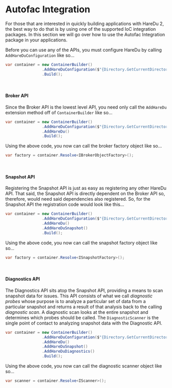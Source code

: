 # Autofac Integration

For those that are interested in quickly building applications with HareDu 2, the best way to do that is by using one of the supported IoC integration packages. In this section we will go over how to use the Autofac Integration package in your applications.

Before you can use any of the APIs, you must configure HareDu by calling ```AddHareDuConfiguration``` like so...
```c#
var container = new ContainerBuilder()
                .AddHareDuConfiguration($"{Directory.GetCurrentDirectory()}/my_config.yaml")
                .Build();
```
<br>


#### Broker API
Since the Broker API is the lowest level API, you need only call the ```AddHareDu``` extension method off of ```ContainerBuilder``` like so...

```c#
var container = new ContainerBuilder()
                .AddHareDuConfiguration($"{Directory.GetCurrentDirectory()}/my_config.yaml")
                .AddHareDu()
                .Build();
```

Using the above code, you now can call the broker factory object like so...

```c#
var factory = container.Resolve<IBrokerObjectFactory>();
```

<br>

#### Snapshot API

Registering the Snapshot API is just as easy as registering any other HareDu API. That said, the Snapshot API is directly dependent on the Broker API so, therefore, would need said dependencies also registered. So, for the Snapshot API the registration code would look like this...
```c#
var container = new ContainerBuilder()
                .AddHareDuConfiguration($"{Directory.GetCurrentDirectory()}/my_config.yaml")
                .AddHareDu()
                .AddHareDuSnapshot()
                .Build();
```

Using the above code, you now can call the snapshot factory object like so...

```c#
var factory = container.Resolve<ISnapshotFactory>();
```

<br>

#### Diagnostics API

The Diagnostics API sits atop the Snapshot API, providing a means to scan snapshot data for issues. This API consists of what we call *diagnostic probes* whose purpose is to analyze a particular set of data from a particular snapshot and returns a result of that analysis back to the calling *diagnostic scan*. A diagnostic scan looks at the entire snapshot and determines which probes should be called. The ```DiagnosticScanner``` is the single point of contact to analyzing snapshot data with the Diagnostic API.


```c#
var container = new ContainerBuilder()
                .AddHareDuConfiguration($"{Directory.GetCurrentDirectory()}/my_config.yaml")
                .AddHareDu()
                .AddHareDuSnapshot()
                .AddHareDuDiagnostics()
                .Build();
```

Using the above code, you now can call the diagnostic scanner object like so...

```c#
var scanner = container.Resolve<IScanner>();
```
